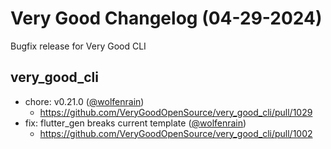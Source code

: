 # Very Good Changelog (04-29-2024)

Bugfix release for Very Good CLI

## very_good_cli

- chore: v0.21.0 ([@wolfenrain](https://github.com/wolfenrain))
  - https://github.com/VeryGoodOpenSource/very_good_cli/pull/1029
- fix: flutter_gen breaks current template ([@wolfenrain](https://github.com/wolfenrain))
  - https://github.com/VeryGoodOpenSource/very_good_cli/pull/1002
